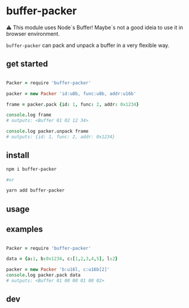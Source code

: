 # buffer-packer

:warning: This module uses Node´s Buffer! Maybe´s not a good ideia to use it in browser environment.

`buffer-packer` can pack and unpack a buffer in a very flexible way.

## get started

```coffee

Packer = require 'buffer-packer'

packer = new Packer 'id:u8b, func:u8b, addr:u16b'

frame = packer.pack {id: 1, func: 2, addr: 0x1234}

console.log frame
# outputs: <Buffer 01 02 12 34> 

console.log packer.unpack frame
# outputs: {id: 1, func: 2, addr: 0x1234}

```

## install

```bash
npm i buffer-packer

#or

yarn add buffer-packer
```

## usage


## examples

```coffee

Packer = require 'buffer-packer'

data = {a:1, b:0x1234, c:[1,2,3,4,5], l:2}

packer = new Packer 'b:u16l, c:u16b[2]'
console.log packer.pack data
# outputs: <Buffer 01 00 00 01 00 02>

```

## dev
